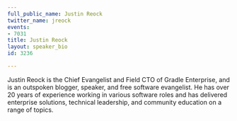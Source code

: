 ```yaml
---
full_public_name: Justin Reock
twitter_name: jreock
events:
- 7031
title: Justin Reock
layout: speaker_bio
id: 3236

---
```

Justin Reock is the Chief Evangelist and Field CTO of Gradle Enterprise, and is an outspoken blogger, speaker, and free software evangelist. He has over 20 years of experience working in various software roles and has delivered enterprise solutions, technical leadership, and community education on a range of topics. 